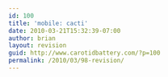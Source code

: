 ```yaml
---
id: 100
title: 'mobile: cacti'
date: 2010-03-21T15:32:39-07:00
author: brian
layout: revision
guid: http://www.carotidbattery.com/?p=100
permalink: /2010/03/98-revision/
---
```

